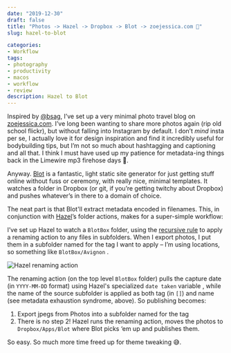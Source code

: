 ```yaml
---
date: "2019-12-30"
draft: false
title: "Photos -> Hazel -> Dropbox -> Blot -> zoejessica.com 🎉"
slug: hazel-to-blot

categories:
- Workflow
tags:
- photography
- productivity
- macos
- workflow
- review
description: Hazel to Blot
---
```


Inspired by [@bsag](https://www.wingsopenwide.org.uk), I’ve set up a very minimal photo travel blog on [zoejessica.com](http://www.zoejessica.com). I’ve long been wanting to share more photos again (rip old school flickr), but without falling into Instagram by default. I don’t *_mind_* insta per se, I actually love it for design inspiration and find it incredibly useful for bodybuilding tips, but I’m not so much about hashtagging and captioning and all that. I think I must have used up my patience for metadata-ing things back in the Limewire mp3 firehose days 😬.

Anyway. [Blot](blot.im) is a fantastic, light static site generator for just getting stuff online without fuss or ceremony, with really nice, minimal templates. It watches a folder in Dropbox (or git, if you’re getting twitchy about Dropbox) and pushes whatever’s in there to a domain of choice.  

The neat part is that Blot'll extract metadata encoded in filenames. This, in conjunction with [Hazel](https://www.noodlesoft.com)’s folder actions, makes for a super-simple workflow:

I’ve set up Hazel to watch a `BlotBox` folder, using the [recursive rule](https://www.noodlesoft.com/manual/hazel/advanced-topics/processing-subfolders/) to apply a renaming action to any files in subfolders. When I export photos, I put them in a subfolder named for the tag I want to apply – I’m using locations, so something like `BlotBox/Avignon` .  

![Hazel renaming action](/images/20191230/hazel-rule.png)

The renaming action (on the top level `BlotBox` folder) pulls the capture date (in `YYYY-MM-DD` format) using Hazel's specialized `date taken` variable , while the name of the source subfolder is applied as both tag (in `[]`) and name (see metadata exhaustion syndrome, above). So publishing becomes:

1. Export jpegs from Photos into a subfolder named for the tag
2. There is no step 2! Hazel runs the renaming action, moves the photos to `Dropbox/Apps/Blot` where Blot picks ‘em up and publishes them.

So easy. So much more time freed up for theme tweaking 😅.
